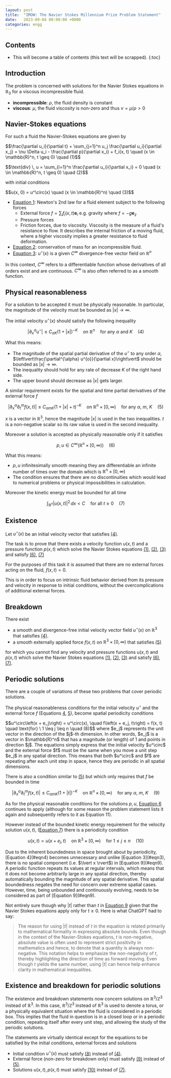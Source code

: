 ```yaml
---
layout: post
title:  "IMOW: The Navier Stokes Millennium Prize Problem Statement"
date:   2023-09-04 00:00:00 +0000
categories: engg
---
```

<script>
    window.onload = function(){
        let chatgptSpans = Array.from(document.querySelectorAll('.chatgpt'))
        let btn = document.querySelector('button')
        var togglBtn= function(){
            if (window.scrollY >= 50) {
              btn.style.display = "block";
            } else {
              btn.style.display = "none";
            }
          }

        window.addEventListener('scroll', togglBtn)

        btn.addEventListener('click',
        function (e){
            let currentlyShown = btn.classList.contains('shown');
            if(currentlyShown){
                btn.classList.remove('shown');
                btn.classList.add('hidden');
                btn.innerText = btn.innerText.replace('Hide', 'Show');
            } else {
                btn.classList.remove('hidden');
                btn.classList.add('shown');
                btn.innerText = btn.innerText.replace('Show', 'Hide');
            }
            chatgptSpans.forEach((x)=>{
                if(currentlyShown){
                    x.classList.remove('chatgpt-active');
                }
                else{
                    x.classList.add('chatgpt-active');
                }

            })

        })
    }
</script>

<style>
    button{
        position: fixed;
        right: 0;
        top:0;
        background: #2a7ae2;
        opacity: 0.8;
        padding: 10px;
        border:None;
        font-size: large;
        color:white;
        cursor: pointer;
        display: none;

    }
    button:hover{
        opacity: 0.9;
    }
    .chatgpt-active{
        background-color:#ffff0096;
    }
</style>

<button class='hidden'>Show AI-Assisted</button>

<h2> Contents </h2>

* This will become a table of contents (this text will be scrapped).
{:toc}

## Introduction

The problem is concerned with solutions for the Navier Stokes equations in $\mathbb{R}_3$ for a viscous incompressible fluid. 
- **incompressible**: $\rho$, the fluid density is constant
- **viscous**: $\mu$, the fluid viscosity is non-zero and thus $\nu = \mu / \rho > 0$

## Navier-Stokes equations
For such a fluid the Navier-Stokes equations are given by

<p markdown=1 id ='eqn1'>$$\frac{\partial u_i}{\partial t} + \sum_{j=1}^n u_j \frac{\partial u_i}{\partial x_j} = \nu \Delta u_i - \frac{\partial p}{\partial x_i} + f_i(x, t) \quad (x \in \mathbb{R}^n, t \geq 0) \quad (1)$$</p>

<p markdown=1 id ='eqn2'>$$\text{div} \, u = \sum_{i=1}^n \frac{\partial u_i}{\partial x_i} = 0 \quad (x \in \mathbb{R}^n, t \geq 0) \quad (2)$$</p>

with initial conditions

<p markdown=1 id ='eqn3'>$$u(x, 0) = u^\circ(x) \quad (x \in \mathbb{R}^n)  \quad (3)$$</p>

- <a href="#eqn1" markdown=1>Equation 1</a>: Newton's 2nd law for a fluid element subject to the following forces
    - External force $f = \sum_i f_i(x, t)\mathbf{e}_i$ e.g. gravity where $f = -g\mathbf{e}_z$
    - Pressure forces
    - Friction forces, <span class='chatgpt' markdown=1>due to viscosity. Viscosity is the measure of a fluid's resistance to flow. It describes the internal friction of a moving fluid, where a higher viscosity implies a greater resistance to fluid deformation.</span>
- <a href="#eqn2" markdown=1>Equation 2</a>: conservation of mass for an incompressible fluid. 
- <a href="#eqn3" markdown=1>Equation 3</a>: $u^\circ(x)$ is a given $C^\infty$ divergence-free vector field on $\mathbb{R}^n$

<span class='chatgpt' markdown=1>In this context, $C^\infty$ refers to a differentiable function whose derivatives of all orders exist and are continuous. $C^\infty$ is also often referred to as a smooth function.</span>


## Physical reasonableness

For a solution to be accepted it must be physically reasonable. In particular, the magnitude of the velocity must be bounded as $\lvert x \rvert \rightarrow \infty$.

The initial velocity $u^\circ(x)$ should satisfy the following inequality 

<span id="eqn4" markdown=1>$$\left\vert\partial_x^{\alpha} u^{\circ}\right\vert \leq C_{\alpha K} (1 + \left\vert x \right\vert)^{-K} \quad \text{on} \ \mathbb{R}^n \quad \text{for any} \ \alpha \ \text{and} \ K \quad (4)$$</span>

What this means:
- The magnitude of the spatial partial derivative of the $u^\circ$ to any order $\alpha$, $\left\vert\frac{\partial^{\alpha} u^{o}}{\partial x}\right\vert$ should be bounded as  $\lvert x \rvert \rightarrow \infty$.
- The inequality should hold for any rate of decrease $K$ of the right hand side.
- The upper bound should decrease as $\lvert x \rvert$ gets larger.

A similar requirement exists for the spatial and time partial derivatives of the external force $f$

 <span id="eqn5" markdown=1>$$\left\vert\partial_x^{\alpha} \partial_t^m f(x, t) \right\vert \leq C_{\alpha m K} (1 + \left\vert x \right\vert + t)^{-K} \quad \text{on} \ \mathbb{R}^n \times [0, \infty) \quad \text{for any} \ \alpha,\ m,\  K \quad \text{(5)}$$</span>

$x$ is a vector in $\mathbb{R}^3$, hence the magnitude $\left\vert x \right\vert$ is used in the two inequalities. $t$ is a non-negative scalar so its raw value is used in the second inequality.

Moreover a solution is accepted as physically reasonable only if it satisfies

<span id="eqn6" markdown=1>$$p, u \in C^\infty(\mathbb{R}^n \times [0, \infty))\quad (6)$$</span>

What this means:
- <span class='chatgpt' markdown=1>$p, u$ infinitesimally smooth meaning they are differentiable an infinite number of times over the domain which is $\mathbb{R}^n \times [0, \infty)$</span>
- <span class='chatgpt' markdown=1>The condition ensures that there are no discontinuities which would lead to numerical problems or physical impossibilities in calculation.</span>

Moreover the kinetic energy must be bounded for all time

<span id="eqn7" markdown=1>$$\int_{\mathbb{R}^n} |u(x, t)|^2 \, dx < C\quad \text{for all} \ t\geq 0 \quad (7)$$</span>

## Existence
Let $u^\circ(x)$ be an initial velocity vector that satisfies [(4)](#eqn4).

The task is to prove that there exists a velocity function $u(x, t)$ and a pressure function $p(x, t)$ which solve the Navier Stokes equations [(1)](#eqn1), [(2)](#eqn2), [(3)](#eqn3) and satisfy [(6)](#eqn6), [(7)](#eqn7)

For the purposes of this task it is assumed that there are no external forces acting on the fluid, $f(x, t) = 0$. 

<span class='chatgpt' markdown=1>This is in order to focus on intrinsic fluid behavior derived from its pressure and velocity in response to initial conditions, without the overcomplications of additional external forces.</span>

## Breakdown
There exist 
- a smooth and divergence-free initial velocity vector field $u^\circ(x)$ on $\mathbb{R}^3$ that satisfies [(4)](#eqn4).
- a smooth externally applied force $f(x, t)$ on $\mathbb{R}^3 \times [0, \infty)$ that satisfies [(5)](#eqn5)

for which you cannot find any velocity and pressure functions $u(x, t)$ and $p(x, t)$ which solve the Navier Stokes equations [(1)](#eqn1), [(2)](#eqn2), [(3)](#eqn3) and satisfy [(6)](#eqn6), [(7)](#eqn7).

## Periodic solutions

There are a couple of variations of these two problems that cover periodic solutions. 

The physical reasonableness conditions for the initial velocity $u^\circ$ and the external force $f$ (Equations [4](#eqn4), [5](#eqn5)), become spatial periodicity conditions

<span id="eqn8" markdown=1>
$$u^\circ\left(x + e_j\right) = u^\circ(x), \quad
    f\left(x + e_j, t\right) = f(x, t) \quad \text{for} \  1 \leq j \leq n \quad (8)$$
</span>

<span class='chatgpt' markdown=1>
where  $e_j$ represents the unit vector in the direction of the $j$-th dimension. In other words, $e_j$ is a vector in $\mathbb{R}^n$ that has a magnitude (or length) of 1 and points in direction $j$.</span>


<span class='chatgpt' markdown=1>
The equations simply express that the initial velocity $u^\circ$ and the external force $f$ must be the same when you move a unit step $e_j$ in any spatial direction. This means that both $u^\circ$ and $f$ are repeating after each unit step in space, hence they are periodic in all spatial dimensions.
</span>

There is also a condition similar to [(5)](#eqn5) but which only requires that $f$ be bounded in time

 <span id="eqn9" markdown=1>$$\left\vert\partial_x^{\alpha} \partial_t^m f(x, t) \right\vert \leq C_{\alpha m K} (1 + \left\vert t \right\vert)^{-K} \quad \text{on} \ \mathbb{R}^n \times [0, \infty) \quad \text{for any} \ \alpha,\ m,\  K \quad (9)$$</span>

As for the physical reasonable conditions for the solutions $p, u$, [Equation 6](#eqn6) continues to apply (although for some reason the problem statement lists it again and subsequently refers to it as Equation 11). 

However instead of the bounded kinetic energy requirement for the velocity solution $u(x, t)$, ([Equation 7](#eqn7)) there is a periodicity condition

<span id="eqn10" markdown=1>$$u(x, t) = u\left(x + e_j, t\right) \quad \text{on} \ \mathbb{R}^3 \times [0, \infty) \quad \text{for} \  1 \leq j \leq n \quad (10)$$</span>

<p class='chatgpt' markdown=1>Due to the inherent boundedness in space brought about by periodicity, [Equation 4](#eqn4) becomes unnecessary and unlike [Equation 3](#eqn3), there is no spatial component (i.e. $\lvert x \rvert$) in [Equation 9](#eqn9). A periodic function repeats its values at regular intervals, which means that it does not become arbitrarily large in any spatial direction, thereby automatically bounding the magnitude of any spatial derivative. This spatial boundedness negates the need for concern over extreme spatial cases. However, time, being unbounded and continuously evolving, needs to be considered as part of [Equation 9](#eqn9).</p>

Not entirely sure though why $\lvert t \rvert$ rather than $t$ in [Equation 9](#eqn9) given that the Navier Stokes equations apply only for $t \geq 0$. Here is what ChatGPT had to say:

><span class='chatgpt'>The reason for using $|t|$ instead of $t$ in the equation is related primarily to mathematical formality in expressing absolute bounds. Even though in the context of the Navier-Stokes equations, $t$ is non-negative, absolute value is often used to represent strict positivity in mathematics and hence, to denote that a quantity is always non-negative. This notation helps to emphasize the non-negativity of $t$, thereby highlighting the direction of time as forward moving. Even though $t$ yields the same number, using $|t|$ can hence help enhance clarity in mathematical inequalities.</span>

## Existence and breakdown for periodic solutions

The existence and breakdown statements now concern solutions on $\mathbb{R}^3/\mathbb{Z}^3$ instead of $\mathbb{R}^3$. <span class='chatgpt' markdown=1>In this case, $\mathbb{R}^3/\mathbb{Z}^3$ instead of $\mathbb{R}^3$ is used to denote a torus, or a physically equivalent situation where the fluid is considered in a periodic box. This implies that the fluid in question is in a closed loop or in a periodic condition, repeating itself after every unit step, and allowing the study of the periodic solutions.</span>

The statements are virtually identical except for the equations to be satisfied by the initial conditions, external forces and solutions

- Initial condition $u^\circ(x)$ must satisfy [(8)](#eqn8) instead of [(4)](#eqn8). 
- External force (non-zero for breakdown only) must satisfy [(9)](#eqn8) instead of [(5)](#eqn8).
- Solutions $u(x, t), p(x, t)$ must satisfy [(10)](#eqn10) instead of [(7)](#eqn7).
